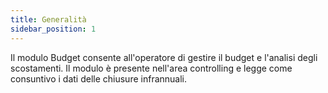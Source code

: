 ```yaml
---
title: Generalità
sidebar_position: 1
---
```


Il modulo Budget consente all'operatore di gestire il budget e l'analisi degli scostamenti. Il modulo è presente nell'area controlling e legge come consuntivo i dati delle chiusure infrannuali.